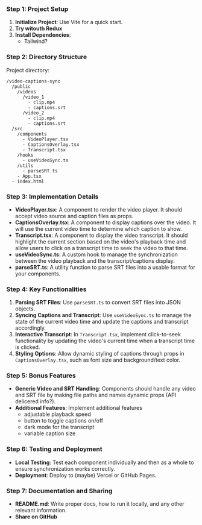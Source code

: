 ### Step 1: Project Setup

1. **Initialize Project**: Use Vite for a quick start.
2. **Try witouth Redux**
3. **Install Dependencies**:
   - Tailwind?

### Step 2: Directory Structure

Project directory:

```
/video-captions-sync
  /public
    /videos
      /video_1
        - clip.mp4
        - captions.srt
      /video_2
        - clip.mp4
        - captions.srt
  /src
    /components
      - VideoPlayer.tsx
      - CaptionsOverlay.tsx
      - Transcript.tsx
    /hooks
      - useVideoSync.ts
    /utils
      - parseSRT.ts
    - App.tsx
  - index.html
```

### Step 3: Implementation Details

- **VideoPlayer.tsx**: A component to render the video player. It should accept video source and caption files as props.
- **CaptionsOverlay.tsx**: A component to display captions over the video. It will use the current video time to determine which caption to show.
- **Transcript.tsx**: A component to display the video transcript. It should highlight the current section based on the video's playback time and allow users to click on a transcript time to seek the video to that time.
- **useVideoSync.ts**: A custom hook to manage the synchronization between the video playback and the transcript/captions display.
- **parseSRT.ts**: A utility function to parse SRT files into a usable format for your components.

### Step 4: Key Functionalities

1. **Parsing SRT Files**: Use `parseSRT.ts` to convert SRT files into JSON objects.
2. **Syncing Captions and Transcript**: Use `useVideoSync.ts` to manage the state of the current video time and update the captions and transcript accordingly.
3. **Interactive Transcript**: In `Transcript.tsx`, implement click-to-seek functionality by updating the video's current time when a transcript time is clicked.
4. **Styling Options**: Allow dynamic styling of captions through props in `CaptionsOverlay.tsx`, such as font size and background/text color.

### Step 5: Bonus Features

- **Generic Video and SRT Handling**: Components should handle any video and SRT file by making file paths and names dynamic props (API delicered info?).
- **Additional Features**: Implement additional features
  - adjustable playback speed
  - button to toggle captions on/off
  - dark mode for the transcript
  - variable caption size

### Step 6: Testing and Deployment

- **Local Testing**: Test each component individually and then as a whole to ensure synchronization works correctly.
- **Deployment**: Deploy to (maybe) Vercel or GitHub Pages.

### Step 7: Documentation and Sharing

- **README.md**: Write proper docs, how to run it locally, and any other relevant information.
- **Share on GitHub**
